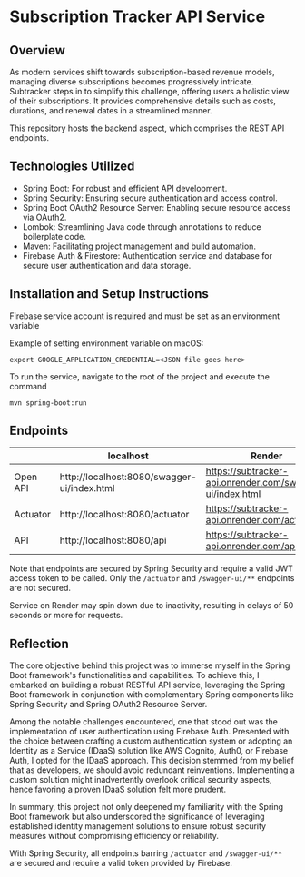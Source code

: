 # Subscription Tracker API Service

## Overview 
As modern services shift towards subscription-based revenue models, managing diverse subscriptions becomes progressively intricate. Subtracker steps in to simplify this challenge, offering users a holistic view of their subscriptions. It provides comprehensive details such as costs, durations, and renewal dates in a streamlined manner.

This repository hosts the backend aspect, which comprises the REST API endpoints.


## Technologies Utilized
* Spring Boot: For robust and efficient API development.
* Spring Security: Ensuring secure authentication and access control.
* Spring Boot OAuth2 Resource Server: Enabling secure resource access via OAuth2.
* Lombok: Streamlining Java code through annotations to reduce boilerplate code.
* Maven: Facilitating project management and build automation.
* Firebase Auth & Firestore: Authentication service and database for secure user authentication and data storage.


## Installation and Setup Instructions
Firebase service account is required and must be set as an environment variable

Example of setting environment variable on macOS:
```
export GOOGLE_APPLICATION_CREDENTIAL=<JSON file goes here>
```

To run the service, navigate to the root of the project and execute the command

```
mvn spring-boot:run
```
## Endpoints
|          | localhost                                   | Render                                                     |
|----------|---------------------------------------------|-------------------------------------------------------------|
| Open API | http://localhost:8080/swagger-ui/index.html | https://subtracker-api.onrender.com/swagger-ui/index.html |
| Actuator | http://localhost:8080/actuator              | https://subtracker-api.onrender.com/actuator              |
| API      | http://localhost:8080/api                   | https://subtracker-api.onrender.com/api              |

Note that endpoints are secured by Spring Security and require a valid JWT access token to be called. Only the `/actuator` and `/swagger-ui/**` endpoints are not secured. 

Service on Render may spin down due to inactivity, resulting in delays of 50 seconds or more for requests.

## Reflection

The core objective behind this project was to immerse myself in the Spring Boot framework's functionalities and capabilities. To achieve this, I embarked on building a robust RESTful API service, leveraging the Spring Boot framework in conjunction with complementary Spring components like Spring Security and Spring OAuth2 Resource Server.

Among the notable challenges encountered, one that stood out was the implementation of user authentication using Firebase Auth. Presented with the choice between crafting a custom authentication system or adopting an Identity as a Service (IDaaS) solution like AWS Cognito, Auth0, or Firebase Auth, I opted for the IDaaS approach. This decision stemmed from my belief that as developers, we should avoid redundant reinventions. Implementing a custom solution might inadvertently overlook critical security aspects, hence favoring a proven IDaaS solution felt more prudent.

In summary, this project not only deepened my familiarity with the Spring Boot framework but also underscored the significance of leveraging established identity management solutions to ensure robust security measures without compromising efficiency or reliability.

With Spring Security, all endpoints barring `/actuator` and `/swagger-ui/**` are secured and require a valid token provided by Firebase.
